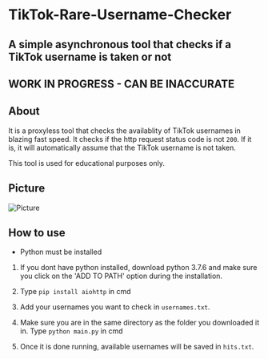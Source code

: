 # TikTok-Rare-Username-Checker
## A simple asynchronous tool that checks if a TikTok username is taken or not

## WORK IN PROGRESS - CAN BE INACCURATE 

## About
It is a proxyless tool  that checks the availablity of TikTok usernames in blazing fast
speed. It checks if the http request status code is not ```200```. If it is, it will automatically assume that the TikTok username is not taken. 

This tool is used for educational purposes only. 

## Picture
![Picture](https://i.ibb.co/Nxv536d/Screenshot-156.png)

## How to use
- Python must be installed

1. If you dont have python installed, download python 3.7.6
and make sure you click on the 'ADD TO PATH' option during
the installation.

2. Type ```pip install aiohttp``` in cmd

3.  Add your usernames you want to check in ```usernames.txt```.

4.  Make sure you are in the same directory as the folder you downloaded it in. Type
```python main.py``` in cmd

5. Once it is done running, available usernames will be saved in ```hits.txt```. 

